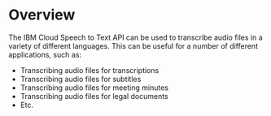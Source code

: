 # Overview

The IBM Cloud Speech to Text API can be used to transcribe audio files in a variety of different languages. This can be useful for a number of different applications, such as:

- Transcribing audio files for transcriptions
- Transcribing audio files for subtitles
- Transcribing audio files for meeting minutes
- Transcribing audio files for legal documents
- Etc.
